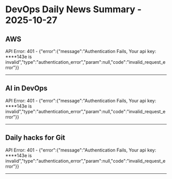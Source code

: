 # DevOps Daily News Summary - 2025-10-27

## AWS

API Error: 401 - {"error":{"message":"Authentication Fails, Your api key: ****143e is invalid","type":"authentication_error","param":null,"code":"invalid_request_error"}}

---

## AI in DevOps

API Error: 401 - {"error":{"message":"Authentication Fails, Your api key: ****143e is invalid","type":"authentication_error","param":null,"code":"invalid_request_error"}}

---

## Daily hacks for Git

API Error: 401 - {"error":{"message":"Authentication Fails, Your api key: ****143e is invalid","type":"authentication_error","param":null,"code":"invalid_request_error"}}

---

